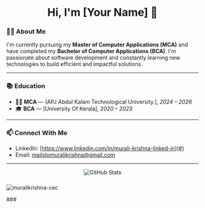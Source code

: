 <h1 align="center">Hi, I'm [Your Name] 👋</h1>

### 🧑‍💻 About Me

I'm currently pursuing my **Master of Computer Applications (MCA)** and have completed my **Bachelor of Computer Applications (BCA)**. I'm passionate about software development and constantly learning new technologies to build efficient and impactful solutions.

---

### 📚 Education

- 🧑‍🎓 **MCA** — [APJ Abdul Kalam Technological University.], *2024 – 2026*  
- 🎓 **BCA** — [University Of Kerala], *2020 – 2023*

---
### 📫 Connect With Me

<!-- Replace the # with your actual links -->
- LinkedIn: [https://www.linkedin.com/in/murali-krishna-linked-in](#)
- Email: [mailstomuralikrishna@gmail.com](mailto:mailstomuralikrishna@gmail.com)

---

<p align="center">
  <img src="https://github-readme-stats.vercel.app/api?username=muralikrishna-cec&show_icons=true&theme=default" alt="GitHub Stats" />
</p>


###
<p align="left"> <img src="https://komarev.com/ghpvc/?username=muralikrishna-cec&label=Profile%20views&color=0e75b6&style=flat" alt="muralikrishna-cec" /> </p>
###
